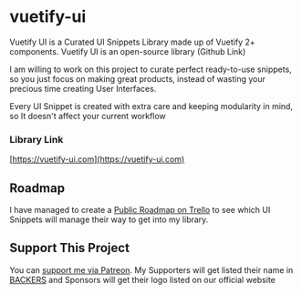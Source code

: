 # vuetify-ui

Vuetify UI is a Curated UI Snippets Library made up of Vuetify 2+ components. Vuetify UI is an open-source library (Github Link)

I am willing to work on this project to curate perfect ready-to-use snippets, so you just focus on making great products, instead of wasting your precious time creating User Interfaces.

Every UI Snippet is created with extra care and keeping modularity in mind, so It doesn't affect your current workflow

### Library Link

[https://vuetify-ui.com](https://vuetify-ui.com)

## Roadmap

I have managed to create a [Public Roadmap on Trello](https://trello.com/b/IrrQCw18/vuetify-ui-roadmap) to see which UI Snippets will manage their way to get into my library.

## Support This Project

You can [support me via Patreon](https://patreon.com/mrhammadasif). My Supporters will get listed their name in [BACKERS](/BACKERS.md) and Sponsors will get their logo listed on our official website
